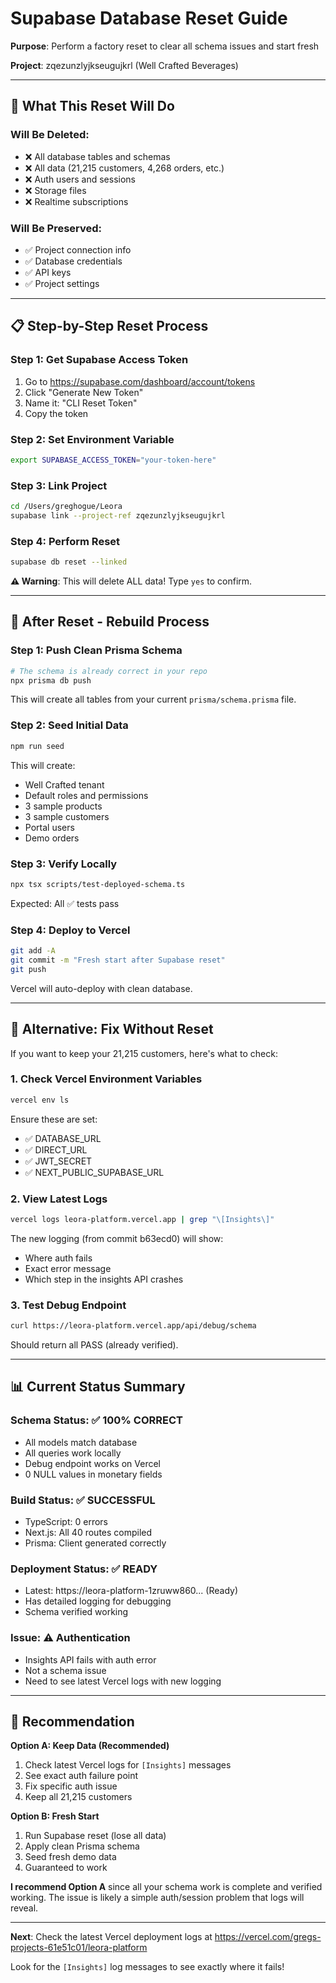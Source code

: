 # Supabase Database Reset Guide

**Purpose**: Perform a factory reset to clear all schema issues and start fresh

**Project**: zqezunzlyjkseugujkrl (Well Crafted Beverages)

---

## 🚨 What This Reset Will Do

### Will Be Deleted:
- ❌ All database tables and schemas
- ❌ All data (21,215 customers, 4,268 orders, etc.)
- ❌ Auth users and sessions
- ❌ Storage files
- ❌ Realtime subscriptions

### Will Be Preserved:
- ✅ Project connection info
- ✅ Database credentials
- ✅ API keys
- ✅ Project settings

---

## 📋 Step-by-Step Reset Process

### Step 1: Get Supabase Access Token

1. Go to https://supabase.com/dashboard/account/tokens
2. Click "Generate New Token"
3. Name it: "CLI Reset Token"
4. Copy the token

### Step 2: Set Environment Variable

```bash
export SUPABASE_ACCESS_TOKEN="your-token-here"
```

### Step 3: Link Project

```bash
cd /Users/greghogue/Leora
supabase link --project-ref zqezunzlyjkseugujkrl
```

### Step 4: Perform Reset

```bash
supabase db reset --linked
```

**⚠️ Warning**: This will delete ALL data! Type `yes` to confirm.

---

## 🔄 After Reset - Rebuild Process

### Step 1: Push Clean Prisma Schema

```bash
# The schema is already correct in your repo
npx prisma db push
```

This will create all tables from your current `prisma/schema.prisma` file.

### Step 2: Seed Initial Data

```bash
npm run seed
```

This will create:
- Well Crafted tenant
- Default roles and permissions
- 3 sample products
- 3 sample customers
- Portal users
- Demo orders

### Step 3: Verify Locally

```bash
npx tsx scripts/test-deployed-schema.ts
```

Expected: All ✅ tests pass

### Step 4: Deploy to Vercel

```bash
git add -A
git commit -m "Fresh start after Supabase reset"
git push
```

Vercel will auto-deploy with clean database.

---

## 🎯 Alternative: Fix Without Reset

If you want to keep your 21,215 customers, here's what to check:

### 1. Check Vercel Environment Variables

```bash
vercel env ls
```

Ensure these are set:
- ✅ DATABASE_URL
- ✅ DIRECT_URL
- ✅ JWT_SECRET
- ✅ NEXT_PUBLIC_SUPABASE_URL

### 2. View Latest Logs

```bash
vercel logs leora-platform.vercel.app | grep "\[Insights\]"
```

The new logging (from commit b63ecd0) will show:
- Where auth fails
- Exact error message
- Which step in the insights API crashes

### 3. Test Debug Endpoint

```bash
curl https://leora-platform.vercel.app/api/debug/schema
```

Should return all PASS (already verified).

---

## 📊 Current Status Summary

### Schema Status: ✅ 100% CORRECT
- All models match database
- All queries work locally
- Debug endpoint works on Vercel
- 0 NULL values in monetary fields

### Build Status: ✅ SUCCESSFUL
- TypeScript: 0 errors
- Next.js: All 40 routes compiled
- Prisma: Client generated correctly

### Deployment Status: ✅ READY
- Latest: https://leora-platform-1zruww860... (Ready)
- Has detailed logging for debugging
- Schema verified working

### Issue: ⚠️ Authentication
- Insights API fails with auth error
- Not a schema issue
- Need to see latest Vercel logs with new logging

---

## 🤔 Recommendation

**Option A: Keep Data (Recommended)**
1. Check latest Vercel logs for `[Insights]` messages
2. See exact auth failure point
3. Fix specific auth issue
4. Keep all 21,215 customers

**Option B: Fresh Start**
1. Run Supabase reset (lose all data)
2. Apply clean Prisma schema
3. Seed fresh demo data
4. Guaranteed to work

**I recommend Option A** since all your schema work is complete and verified working. The issue is likely a simple auth/session problem that logs will reveal.

---

**Next**: Check the latest Vercel deployment logs at https://vercel.com/gregs-projects-61e51c01/leora-platform

Look for the `[Insights]` log messages to see exactly where it fails!
